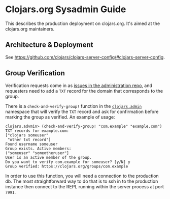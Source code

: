 # Clojars.org Sysadmin Guide

This describes the production deployment on clojars.org.  It's aimed
at the clojars.org maintainers. 

## Architecture & Deployment 

See https://github.com/clojars/clojars-server-config/#clojars-server-config.


## Group Verification 

Verification requests come in as [issues in the administration repo][admin-repo],
and requesters need to add a `TXT` record for the domain that
corresponds to the group.

There is a `check-and-verify-group!` function in the
[`clojars.admin`][admin-ns] namespace that will verify the `TXT`
record and ask for confirmation before marking the group as
verified. An example of usage:

```
clojars.advmin> (check-and-verify-group! "com.example" "example.com")
TXT records for example.com:
["clojars someuser"
 "other txt record"]
Found username someuser
Group exists. Active members:
("someuser" "someotheruser"]
User is an active member of the group.
Do you want to verify com.example for someuser? [y/N] y
Group verified: https://clojars.org/groups/com.example
```

In order to use this function, you will need a connection to the
production db. The most straightforward way to do that is to ssh in to
the production instance then connect to the REPL running within the
server process at port `7991`.

[admin-repo]: https://github.com/clojars/administration/issues?q=is%3Aissue+is%3Aopen+sort%3Aupdated-desc
[admin-ns]: src/clojars/admin.clj
